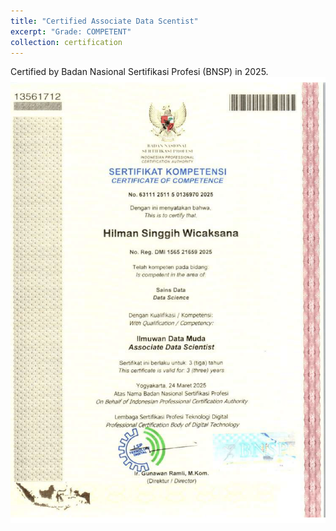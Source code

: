 ```yaml
---
title: "Certified Associate Data Scentist"
excerpt: "Grade: COMPETENT"
collection: certification
---
```


Certified by Badan Nasional Sertifikasi Profesi (BNSP) in 2025.
<br/>
<img src='/images/cads-bnsp.png'>

